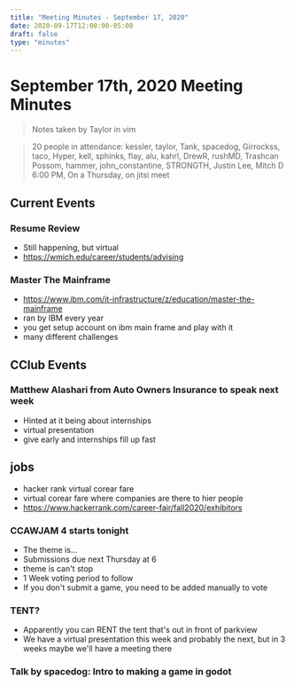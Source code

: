 ```yaml
---
title: "Meeting Minutes - September 17, 2020"
date: 2020-09-17T12:00:00-05:00
draft: false
type: "minutes"
---
```


# September 17th, 2020 Meeting Minutes
> Notes taken by Taylor in vim

> 20 people in attendance: kessler, taylor, Tank,  spacedog, Girrockss, taco, Hyper, kell, sphinks, flay, alu, kahrl, DrewR, rushMD, Trashcan Possom, hammer, john_constantine, STRONGTH, Justin Lee, Mitch D
> 6:00 PM, On a Thursday, on jitsi meet

## Current Events

### Resume Review
* Still happening, but virtual
* https://wmich.edu/career/students/advising

### Master The Mainframe
* https://www.ibm.com/it-infrastructure/z/education/master-the-mainframe
* ran by IBM every year
* you get setup account on ibm main frame and play with it
* many different challenges

## CClub Events

### Matthew Alashari from Auto Owners Insurance to speak next week
* Hinted at it being about internships
* virtual presentation
* give early and internships fill up fast

## jobs
* hacker rank virtual corear fare
* virtual corear fare where companies are there to hier people
* https://www.hackerrank.com/career-fair/fall2020/exhibitors

### CCAWJAM 4 starts tonight
* The theme is...
* Submissions due next Thursday at 6
* theme is can't stop
* 1 Week voting period to follow
* If you don't submit a game, you need to be added manually to vote

### TENT?
* Apparently you can RENT the tent that's out in front of parkview
* We have a virtual presentation this week and probably the next, but in 3 weeks maybe we'll have a meeting there

### Talk by spacedog: Intro to making a game in godot

